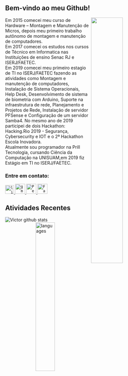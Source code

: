 ## Bem-vindo ao meu Github!
<img src="https://media1.tenor.com/images/3ad78457ce76be8ff1b3392382d49a70/tenor.gif" align="right" width="45%">

<p>
  Em 2015 comecei meu curso de Hardware – Montagem e Manutenção de Micros, depois meu primeiro trabalho autônomo de montagem e manutenção de computadores.<br>
  Em 2017 comecei os estudos nos cursos de Técnico em Informatica nas Instituições de ensino Senac RJ e ISERJ/FAETEC.<br>
  Em 2019 comecei meu primeiro estagio de TI no ISERJ/FAETEC fazendo as atividades como Montagem e manutenção de computadores, Instalação de Sistema Operacionais, Help Desk,     Desenvolvimento de sistema de biometria com Arduino, Suporte na infraestrutura de rede, Planejamento e Projetos de Rede, Instalação de servidor PFSense e Configuração de um servidor Samba4. No mesmo ano de 2019 participei de dois Hackathon: Hacking.Rio 2019 - Segurança, Cybersecurity e IOT e o 2ª Hackathon Escola Inovadora.<br> 
  Atualmente sou programador na Prill Tecnologia, cursando Ciência da Computação na UNISUAM,em 2019 fiz Estágio em TI no ISERJ/FAETEC.</p>

### Entre em contato:

<a href="https://www.linkedin.com/in/victor-manuel-373482164/">
  <code><img alt="linkedin" width="28" src="https://www.flaticon.com/svg/static/icons/svg/1383/1383262.svg" /></code>
</a>

<a href="mailto:victormbg2000@gmail.com">
  <code><img alt="gmail" width="32" src="https://www.flaticon.com/svg/static/icons/svg/324/324123.svg" /></code>
</a>

<a href="https://dev.to/victormbg">
  <code><img alt="Perfil DEV" width="32" src="https://d2fltix0v2e0sb.cloudfront.net/dev-badge.svg"/></code>
</a>

<a href="https://web.facebook.com/victor.manuel.134">
  <code><img alt="Facebook" width="32" src="https://imagepng.org/wp-content/uploads/2017/09/facebook-icone-icon-1.png"/></code>
</a>

<br/>

## Atividades Recentes

![Victor github stats](https://github-readme-stats.vercel.app/api?username=Victormbg&hide=contribs,prs&show_icons=true&theme=dark)
<img align="right" width="35%" src="https://github-readme-stats.vercel.app/api/top-langs/?username=Victormbg&layout=compact&theme=dark" alt="languages"/>

